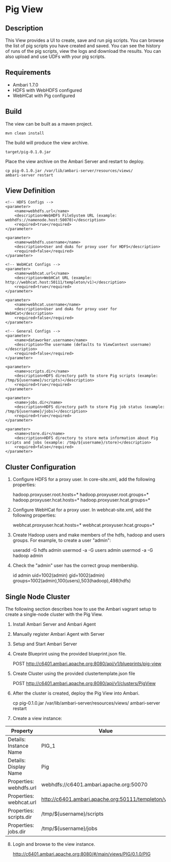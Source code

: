 <!---
Licensed to the Apache Software Foundation (ASF) under one or more
contributor license agreements.  See the NOTICE file distributed with
this work for additional information regarding copyright ownership.
The ASF licenses this file to You under the Apache License, Version 2.0
(the "License"); you may not use this file except in compliance with
the License.  You may obtain a copy of the License at [http://www.apache.org/licenses/LICENSE-2.0](http://www.apache.org/licenses/LICENSE-2.0)

Unless required by applicable law or agreed to in writing, software
distributed under the License is distributed on an "AS IS" BASIS,
WITHOUT WARRANTIES OR CONDITIONS OF ANY KIND, either express or implied.
See the License for the specific language governing permissions and
limitations under the License.
-->

Pig View
============

Description
-----
This View provides a UI to create, save and run pig scripts. You can browse the list of pig scripts you have created and saved.
You can see the history of runs of the pig scripts, view the logs and download the results. You can also upload and use
UDFs with your pig scripts.

Requirements
-----

- Ambari 1.7.0
- HDFS with WebHDFS configured
- WebHCat with Pig configured

Build
-----

The view can be built as a maven project.

    mvn clean install

The build will produce the view archive.

    target/pig-0.1.0.jar

Place the view archive on the Ambari Server and restart to deploy.    

    cp pig-0.1.0.jar /var/lib/ambari-server/resources/views/
    ambari-server restart

View Definition
-----

    <!-- HDFS Configs -->
    <parameter>
        <name>webhdfs.url</name>
        <description>WebHDFS FileSystem URL (example: webhdfs://namenode.host:50070)</description>
        <required>true</required>
    </parameter>

    <parameter>
        <name>webhdfs.username</name>
        <description>User and doAs for proxy user for HDFS</description>
        <required>false</required>
    </parameter>

    <!-- WebHCat Configs -->
    <parameter>
        <name>webhcat.url</name>
        <description>WebHCat URL (example: http://webhcat.host:50111/templeton/v1)</description>
        <required>true</required>
    </parameter>

    <parameter>
        <name>webhcat.username</name>
        <description>User and doAs for proxy user for WebHCat</description>
        <required>false</required>
    </parameter>

    <!-- General Configs -->
    <parameter>
        <name>dataworker.username</name>
        <description>The username (defaults to ViewContext username)</description>
        <required>false</required>
    </parameter>

    <parameter>
        <name>scripts.dir</name>
        <description>HDFS directory path to store Pig scripts (example: /tmp/${username}/scripts)</description>
        <required>true</required>
    </parameter>

    <parameter>
        <name>jobs.dir</name>
        <description>HDFS directory path to store Pig job status (example: /tmp/${username}/jobs)</description>
        <required>true</required>
    </parameter>

    <parameter>
        <name>store.dir</name>
        <description>HDFS directory to store meta information about Pig scripts and jobs (example: /tmp/${username}/store)</description>
        <required>false</required>
    </parameter>

Cluster Configuration
-----
1. Configure HDFS for a proxy user. In core-site.xml, add the following properties:

    hadoop.proxyuser.root.hosts=*
    hadoop.proxyuser.root.groups=*
    hadoop.proxyuser.hcat.hosts=*
    hadoop.proxyuser.hcat.groups=*

2. Configure WebHCat for a proxy user. In webhcat-site.xml, add the following properties:

    webhcat.proxyuser.hcat.hosts=*
    webhcat.proxyuser.hcat.groups=*

3. Create Hadoop users and make members of the hdfs, hadoop and users groups. For example, to create a user "admin": 

    useradd -G hdfs admin
    usermod -a -G users admin
    usermod -a -G hadoop admin

4. Check the "admin" user has the correct group membership.

    id admin
    uid=1002(admin) gid=1002(admin) groups=1002(admin),100(users),503(hadoop),498(hdfs)


Single Node Cluster
-----

The following section describes how to use the Ambari vagrant setup to create a single-node cluster with the Pig View. 

1. Install Ambari Server and Ambari Agent
2. Manually register Ambari Agent with Server
3. Setup and Start Ambari Server
4. Create Blueprint using the provided blueprint.json file.

    POST
    http://c6401.ambari.apache.org:8080/api/v1/blueprints/pig-view

5. Create Cluster using the provided clustertemplate.json file

    POST
    http://c6401.ambari.apache.org:8080/api/v1/clusters/PigView

6. After the cluster is created, deploy the Pig View into Ambari.

    cp pig-0.1.0.jar /var/lib/ambari-server/resources/views/
    ambari-server restart

7. Create a view instance:

|Property|Value|
|---|---|
| Details: Instance Name | PIG_1 |
| Details: Display Name | Pig |
| Properties: webhdfs.url | webhdfs://c6401.ambari.apache.org:50070 |
| Properties: webhcat.url | http://c6401.ambari.apache.org:50111/templeton/v1 |
| Properties: scripts.dir | /tmp/${username}/scripts |
| Properties: jobs.dir | /tmp/${username}/jobs |

8. Login and browse to the view instance.

    http://c6401.ambari.apache.org:8080/#/main/views/PIG/0.1.0/PIG
